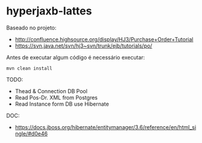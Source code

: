 # hyperjaxb-lattes

Baseado no projeto: 

- http://confluence.highsource.org/display/HJ3/Purchase+Order+Tutorial
- https://svn.java.net/svn/hj3~svn/trunk/ejb/tutorials/po/

Antes de executar algum código é necessário executar: 

```
mvn clean install
```

TODO:

-  Thead & Connection DB Pool
-  Read Pos-Dr. XML from Postgres
-  Read Instance form DB use Hibernate

DOC:

- https://docs.jboss.org/hibernate/entitymanager/3.6/reference/en/html_single/#d0e46